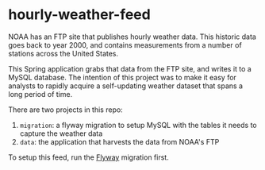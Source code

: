# hourly-weather-feed

NOAA has an FTP site that publishes hourly weather data. This historic data goes back to year 2000, and contains measurements from a number of stations across the United States.

This Spring application grabs that data from the FTP site, and writes it to a MySQL database. The intention of this project was to make it easy for analysts to rapidly acquire a self-updating weather dataset that spans a long period of time.

There are two projects in this repo:

1. `migration`: a flyway migration to setup MySQL with the tables it needs to capture the weather data
2. `data`: the application that harvests the data from NOAA's FTP

To setup this feed, run the [Flyway](https://flywaydb.org/) migration first.
